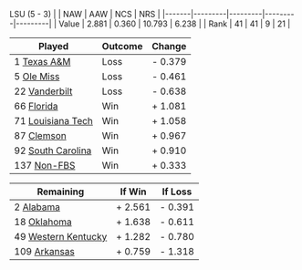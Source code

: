 LSU (5 - 3)
|       |   NAW   |   AAW   |   NCS   |   NRS   |
|-------|---------|---------|---------|---------|
| Value |   2.881 |   0.360 |  10.793 |   6.238 |
| Rank  |      41 |      41 |       9 |      21 |

| Played                    | Outcome    |  Change  |
|---------------------------|------------|----------|
|   1 [Texas A&M             ](TexasAM.md)| Loss       | -  0.379 |
|   5 [Ole Miss              ](OleMiss.md)| Loss       | -  0.461 |
|  22 [Vanderbilt            ](Vanderbilt.md)| Loss       | -  0.638 |
|  66 [Florida               ](Florida.md)| Win        | +  1.081 |
|  71 [Louisiana Tech        ](LouisianaTech.md)| Win        | +  1.058 |
|  87 [Clemson               ](Clemson.md)| Win        | +  0.967 |
|  92 [South Carolina        ](SouthCarolina.md)| Win        | +  0.910 |
| 137 [Non-FBS               ](NonFBS.md)| Win        | +  0.333 |

| Remaining                 |  If Win  |  If Loss |
|---------------------------|----------|----------|
|   2 [Alabama               ](Alabama.md)| +  2.561 | -  0.391 |
|  18 [Oklahoma              ](Oklahoma.md)| +  1.638 | -  0.611 |
|  49 [Western Kentucky      ](WesternKentucky.md)| +  1.282 | -  0.780 |
| 109 [Arkansas              ](Arkansas.md)| +  0.759 | -  1.318 |

